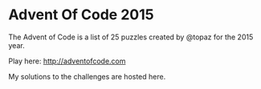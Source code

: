 # Advent Of Code 2015

The Advent of Code is a list of 25 puzzles created by @topaz for the 2015 year.

Play here: http://adventofcode.com

My solutions to the challenges are hosted here.
